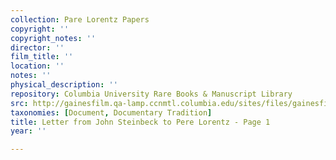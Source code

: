 ```yaml
---
collection: Pare Lorentz Papers
copyright: ''
copyright_notes: ''
director: ''
film_title: ''
location: ''
notes: ''
physical_description: ''
repository: Columbia University Rare Books & Manuscript Library
src: http://gainesfilm.qa-lamp.ccnmtl.columbia.edu/sites/files/gainesfilm/images/110094046.jpg
taxonomies: [Document, Documentary Tradition]
title: Letter from John Steinbeck to Pere Lorentz - Page 1
year: ''

---
```

